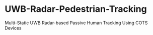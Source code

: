 # UWB-Radar-Pedestrian-Tracking
Multi-Static UWB Radar-based Passive Human Tracking Using COTS Devices
